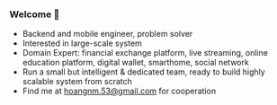 ### Welcome 👋

<!--
**hugo53/hugo53** is a ✨ _special_ ✨ repository because its `README.md` (this file) appears on your GitHub profile.

Here are some ideas to get you started:

- 🔭 I’m currently working on ...
- 🌱 I’m currently learning ...
- 👯 I’m looking to collaborate on ...
- 🤔 I’m looking for help with ...
- 💬 Ask me about ...
- 📫 How to reach me: ...
- 😄 Pronouns: ...
- ⚡ Fun fact: ...
-->

- Backend and mobile engineer, problem solver
- Interested in large-scale system
- Domain Expert: financial exchange platform, live streaming, online education platform, digital wallet, smarthome, social network
- Run a small but intelligent & dedicated team, ready to build highly scalable system from scratch
- Find me at hoangnm.53@gmail.com for cooperation
